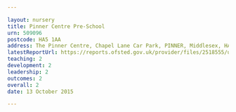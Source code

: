 ```yaml
---

layout: nursery
title: Pinner Centre Pre-School
urn: 509096
postcode: HA5 1AA
address: The Pinner Centre, Chapel Lane Car Park, PINNER, Middlesex, HA5 1AA
latestReportUrl: https://reports.ofsted.gov.uk/provider/files/2518555/urn/509096.pdf
teaching: 2
development: 2
leadership: 2
outcomes: 2
overall: 2
date: 13 October 2015

---
```

